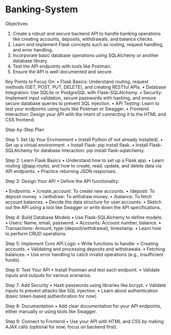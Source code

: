 # Banking-System

Objectives
1. Create a robust and secure backend API to handle banking operations like creating accounts, deposits, withdrawals, and balance checks.
2. Learn and implement Flask concepts such as routing, request handling, and error handling.
3. Incorporate basic database operations using SQLAlchemy or another database library.
4. Test the API endpoints with tools like Postman.
5. Ensure the API is well-documented and secure.

Key Points to Focus On:
• Flask Basics: Understand routing, request methods (GET, POST, PUT, DELETE), and creating RESTful APIs.
• Database Integration: Use SQLite or PostgreSQL with Flask-SQLAlchemy.
• Security: Implement input validation, secure passwords with hashing, and ensure secure database queries to prevent SQL injection.
• API Testing: Learn to test your endpoints using tools like Postman or Swagger.
• Frontend Interaction: Design your API with the intent of connecting it to the HTML and CSS frontend.


Step-by-Step Plan

Step 1: Set Up Your Environment
• Install Python (if not already installed).
• Set up a virtual environment.
• Install Flask: pip install flask.
• Install Flask-SQLAlchemy for database interaction: pip install flask-sqlalchemy.

Step 2: Learn Flask Basics
• Understand how to set up a Flask app.
• Learn routing (@app.route), and how to create, read, update, and delete data via API endpoints.
• Practice returning JSON responses.

Step 3: Design Your API
• Define the API functionality:

• Endpoints:
• /create_account: To create new accounts.
• /deposit: To deposit money.
• /withdraw: To withdraw money.
• /balance: To fetch account balances.
• Decide the data structure for user accounts.
• Sketch out the API using a tool like Swagger or write down the API specifications.

Step 4: Build Database Models
• Use Flask-SQLAlchemy to define models:
• Users: Name, email, password.
• Accounts: Account number, balance.
• Transactions: Amount, type (deposit/withdrawal), timestamp.
• Learn how to perform CRUD operations.

Step 5: Implement Core API Logic
• Write functions to handle:
• Creating accounts.
• Validating and processing deposits and withdrawals.
• Fetching balances.
• Use error handling to catch invalid operations (e.g., insufficient funds).

Step 6: Test Your API
• Install Postman and test each endpoint.
• Validate inputs and outputs for various scenarios.

Step 7: Add Security
• Hash passwords using libraries like bcrypt.
• Validate inputs to prevent attacks like SQL injection.
• Learn about authentication (basic token-based authentication for now).

Step 8: Documentation
• Add clear documentation for your API endpoints, either manually or using tools like Swagger.

Step 9: Connect to Frontend
• Use your API with HTML and CSS by making AJAX calls (optional for now; focus on backend first).
